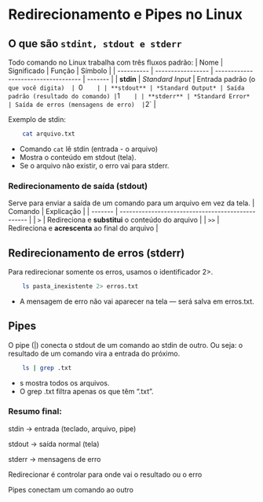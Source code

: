# Redirecionamento e Pipes no Linux

## O que são `stdint, stdout e stderr`
Todo comando no Linux trabalha com três fluxos padrão:
| Nome       | Significado       | Função                              | Símbolo |
| ---------- | ----------------- | ----------------------------------- | ------- |
| **stdin**  | *Standard Input*  | Entrada padrão (o `que você digita)  | `0`     |
| **stdout** | *Standard Output* | Saída padrão (resultado do comando) | `1`     |
| **stderr** | *Standard Error*  | Saída de erros (mensagens de erro)  | `2`     |

Exemplo de stdin:
```bash
    cat arquivo.txt
```
* Comando `cat` lê stdin (entrada - o arquivo)
* Mostra o conteúdo em stdout (tela).
* Se o arquivo não existir, o erro vai para stderr.

###  Redirecionamento de saída (stdout)
Serve para enviar a saída de um comando para um arquivo em vez da tela.
| Comando | Explicação                                        |
| ------- | ------------------------------------------------- |
| `>`     | Redireciona e **substitui** o conteúdo do arquivo |
| `>>`    | Redireciona e **acrescenta** ao final do arquivo  |

## Redirecionamento de erros (stderr)
Para redirecionar somente os erros, usamos o identificador 2>.
```bash
    ls pasta_inexistente 2> erros.txt
```
* A mensagem de erro não vai aparecer na tela — será salva em erros.txt.

## Pipes
O pipe (|) conecta o stdout de um comando ao stdin de outro.
Ou seja: o resultado de um comando vira a entrada do próximo.
```bash
    ls | grep .txt
```
* s mostra todos os arquivos.
* O grep .txt filtra apenas os que têm “.txt”.

### Resumo final:

stdin → entrada (teclado, arquivo, pipe)

stdout → saída normal (tela)

stderr → mensagens de erro

Redirecionar é controlar para onde vai o resultado ou o erro

Pipes conectam um comando ao outro